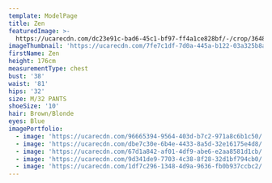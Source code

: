 ```yaml
---
template: ModelPage
title: Zen
featuredImage: >-
  https://ucarecdn.com/dc23e91c-bad6-45c1-bf97-ff4a1ce828bf/-/crop/3648x3384/0,0/-/preview/
imageThumbnail: 'https://ucarecdn.com/7fe7c1df-7d0a-445a-b122-03a325b8a491/'
firstName: Zen
height: 176cm
measurementType: chest
bust: '38'
waist: '81'
hips: '32'
size: M/32 PANTS
shoeSize: '10'
hair: Brown/Blonde
eyes: Blue
imagePortfolio:
  - image: 'https://ucarecdn.com/96665394-9564-403d-b7c2-971a8c6b1c50/'
  - image: 'https://ucarecdn.com/dbe7c30e-6b4e-4433-8a5d-32e16175e4d8/'
  - image: 'https://ucarecdn.com/67d1a842-af01-4df9-abe6-e2aa8581d1cb/'
  - image: 'https://ucarecdn.com/9d341de9-7703-4c38-8f28-32d1bf794cb0/'
  - image: 'https://ucarecdn.com/1df7c296-1348-4d9a-9636-fb0b937ccbc2/'
---
```


